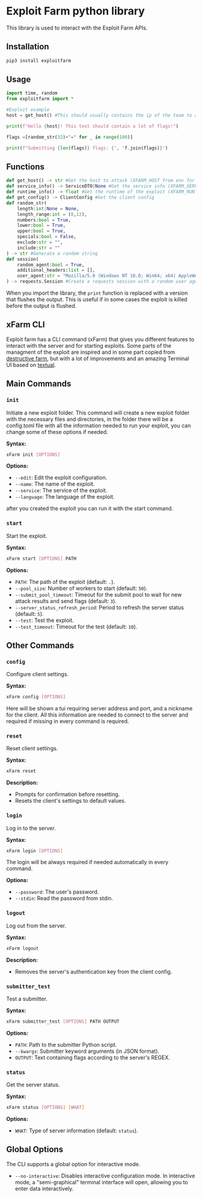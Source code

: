 # Exploit Farm python library

This library is used to interact with the Exploit Farm APIs.

## Installation

```bash
pip3 install exploitfarm
```

## Usage

```python
import time, random
from exploitfarm import *

#Exploit example
host = get_host() #This should usually contains the ip of the team to attack

print(f"Hello {host}! This text should contain a lot of flags!")

flags =[random_str(32)+"=" for _ in range(100)]

print(f"Submitting {len(flags)} flags: {', 'f.join(flags)}")
```

## Functions

```python
def get_host() -> str #Get the host to attack (XFARM_HOST from env for non python exploits)
def service_info() -> ServiceDTO|None #Get the service info (XFARM_SERVICE from env for non python exploits json encoded)
def runtime_info() -> float #Get the runtime of the exploit (XFARM_RUNTIME from env for non python exploits)
def get_config() -> ClientConfig #Get the client config
def random_str(
    length:int|None = None,
    length_range:int = (8,12),
    numbers:bool = True,
    lower:bool = True,
    upper:bool = True,
    specials:bool = False,
    exclude:str = "",
    include:str = ""
) -> str #Generate a random string
def session(
    random_agent:bool = True,
    additional_headers:list = [],
    user_agent:str = "Mozilla/5.0 (Windows NT 10.0; Win64; x64) AppleWebKit/537.36 (KHTML, like Gecko) Chrome/123.0.0.0 Safari/537.3",
) -> requests.Session #Create a requests session with a random user agent
```

When you import the library, the `print` function is replaced with a version that flushes the output. This is useful if in some cases the exploit is killed before the output is flushed.

## xFarm CLI

Exploit farm has a CLI command (xFarm) that gives you different features to interact with the server and for starting exploits.
Some parts of the managment of the exploit are inspired and in some part copied from [destructive farm](https://github.com/DestructiveVoice/DestructiveFarm), but with a lot of improvements and an amazing Terminal UI based on [textual](https://textual.textualize.io/).

## Main Commands


### `init`

Initiate a new exploit folder.
This command will create a new exploit folder with the necessary files and directories, in the folder there will be a config.toml file with all the information needed to run your exploit, you can change some of these options if needed.

**Syntax:**
```bash
xFarm init [OPTIONS]
```

**Options:**
- `--edit`: Edit the exploit configuration.
- `--name`: The name of the exploit.
- `--service`: The service of the exploit.
- `--language`: The language of the exploit.

after you created the exploit you can run it with the start command.

### `start`

Start the exploit.

**Syntax:**
```bash
xFarm start [OPTIONS] PATH
```

**Options:**
- `PATH`: The path of the exploit (default: `.`).
- `--pool_size`: Number of workers to start (default: `50`).
- `--submit_pool_timeout`: Timeout for the submit pool to wait for new attack results and send flags (default: `3`).
- `--server_status_refresh_period`: Period to refresh the server status (default: `5`).
- `--test`: Test the exploit.
- `--test_timeout`: Timeout for the test (default: `10`).


## Other Commands

### `config`

Configure client settings.

**Syntax:**
```bash
xFarm config [OPTIONS]
```

Here will be shown a tui requiring server address and port, and a nickname for the client. All this information are needed to connect to the server and required if missing in every command is required.

### `reset`

Reset client settings.

**Syntax:**
```bash
xFarm reset
```

**Description:**
- Prompts for confirmation before resetting.
- Resets the client's settings to default values.

### `login`

Log in to the server.

**Syntax:**
```bash
xFarm login [OPTIONS]
```

The login will be always required if needed automatically in every command.

**Options:**
- `--password`: The user's password.
- `--stdin`: Read the password from stdin.

### `logout`

Log out from the server.

**Syntax:**
```bash
xFarm logout
```

**Description:**
- Removes the server's authentication key from the client config.

### `submitter_test`

Test a submitter.

**Syntax:**
```bash
xFarm submitter_test [OPTIONS] PATH OUTPUT
```

**Options:**
- `PATH`: Path to the submitter Python script.
- `--kwargs`: Submitter keyword arguments (in JSON format).
- `OUTPUT`: Text containing flags according to the server's REGEX.

### `status`

Get the server status.

**Syntax:**
```bash
xFarm status [OPTIONS] [WHAT]
```

**Options:**
- `WHAT`: Type of server information (default: `status`).

## Global Options

The CLI supports a global option for interactive mode.

- `--no-interactive`: Disables interactive configuration mode.
In interactive mode, a "semi-graphical" terminal interface will open, allowing you to enter data interactively.
